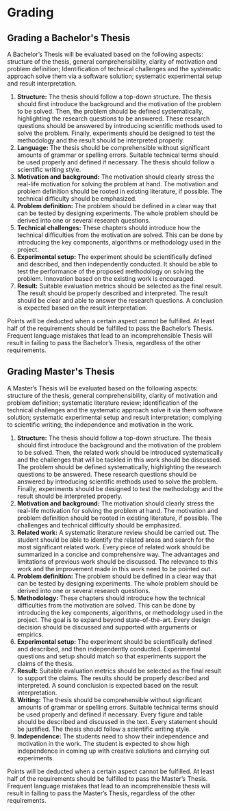 # Grading

## Grading a Bachelor's Thesis

A Bachelor’s Thesis will be evaluated based on the following aspects: structure of the thesis, general comprehensibility, clarity of motivation and problem definition; Identification of technical challenges and the systematic approach solve them via a software solution; systematic experimental setup and result interpretation. 

 1. __Structure:__ The thesis should follow a top-down structure. The thesis should first introduce the background and the motivation of the problem to be solved. Then, the problem should be defined systematically, highlighting the research questions to be answered. These research questions should be answered by introducing scientific methods used to solve the problem. Finally, experiments should be designed to test the methodology and the result should be interpreted properly.
 1. __Language:__ The thesis should be comprehensible without significant amounts of grammar or spelling errors. Suitable technical terms should be used properly and defined if necessary. The thesis should follow a scientific writing style.
 1. __Motivation and background:__ The motivation should clearly stress the real-life motivation for solving the problem at hand. The motivation and problem definition should be rooted in existing literature, if possible. The technical difficulty should be emphasized.
 1. __Problem definition:__ The problem should be defined in a clear way that can be tested by designing experiments. The whole problem should be derived into one or several research questions.
 1. __Technical challenges:__ These chapters should introduce how the technical difficulties from the motivation are solved. This can be done by introducing the key components, algorithms or methodology used in the project. 
 1. __Experimental setup:__ The experiment should be scientifically defined and described, and then independently conducted. It should be able to test the performance of the proposed methodology on solving the problem. Innovation based on the existing work is encouraged.
 1. __Result:__ Suitable evaluation metrics should be selected as the final result. The result should be properly described and interpreted. The result should be clear and able to answer the research questions. A conclusion is expected based on the result interpretation.

Points will be deducted when a certain aspect cannot be fulfilled. At least half of the requirements should be fulfilled to pass the Bachelor’s Thesis. Frequent language mistakes that lead to an incomprehensible Thesis will result in failing to pass the Bachelor’s Thesis, regardless of the other requirements.

## Grading Master's Thesis

A Master’s Thesis will be evaluated based on the following aspects: structure of the thesis, general comprehensibility, clarity of motivation and problem definition; systematic literature review; identification of the technical challenges and the systematic approach solve it via them software solution; systematic experimental setup and result interpretation; complying to scientific writing; the independence and motivation in the work.

 1. __Structure:__ The thesis should follow a top-down structure. The thesis should first introduce the background and the motivation of the problem to be solved. Then, the related work should be introduced systematically and the challenges that will be tackled in this work should be discussed. The problem should be defined systematically, highlighting the research questions to be answered. These research questions should be answered by introducing scientific methods used to solve the problem. Finally, experiments should be designed to test the methodology and the result should be interpreted properly.
 1. __Motivation and background:__ The motivation should clearly stress the real-life motivation for solving the problem at hand. The motivation and problem definition should be rooted in existing literature, if possible. The challenges and technical difficulty should be emphasized.
 1. __Related work:__ A systematic literature review should be carried out. The student should be able to identify the related areas and search for the most significant related work. Every piece of related work should be summarized in a concise and comprehensive way. The advantages and limitations of previous work should be discussed. The relevance to this work and the improvement made in this work need to be pointed out.
 1. __Problem definition:__ The problem should be defined in a clear way that can be tested by designing experiments. The whole problem should be derived into one or several research questions.
 1. __Methodology:__ These chapters should introduce how the technical difficulties from the motivation are solved. This can be done by introducing the key components, algorithms, or methodology used in the project. The goal is to  expand beyond state-of-the-art. Every design decision should be discussed and supported with arguments or empirics.
 1. __Experimental setup:__ The experiment should be scientifically defined and described, and then independently conducted. Experimental questions and setup should match so that experiments support the claims of the thesis.
 1. __Result:__ Suitable evaluation metrics should be selected as the final result to support the claims. The results should be properly described and interpreted. A sound conclusion is expected based on the result interpretation.
 1. __Writing:__ The thesis should be comprehensible without significant amounts of grammar or spelling errors. Suitable technical terms should be used properly and defined if necessary. Every figure and table should be described and discussed in the text. Every statement should be justified. The thesis should follow a scientific writing style. 
 1. __Independence:__ The students need to show their independence and motivation in the work. The student is expected to show high independence in coming up with creative solutions and carrying out experiments.
    
Points will be deducted when a certain aspect cannot be fulfilled. At least half of the requirements should be fulfilled to pass the Master’s Thesis. Frequent language mistakes that lead to an incomprehensible thesis will result in failing to pass the Master’s Thesis, regardless of the other requirements.

